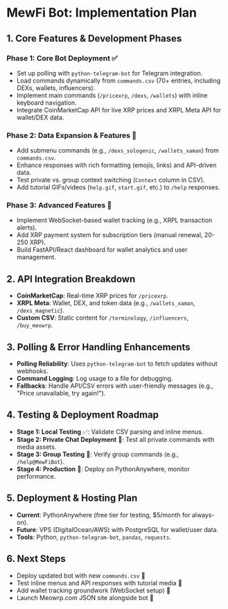 # MewFi Bot: Implementation Plan

## 1. Core Features & Development Phases

### Phase 1: Core Bot Deployment ✅
- Set up polling with `python-telegram-bot` for Telegram integration.
- Load commands dynamically from `commands.csv` (70+ entries, including DEXs, wallets, influencers).
- Implement main commands (`/pricexrp`, `/dexs`, `/wallets`) with inline keyboard navigation.
- Integrate CoinMarketCap API for live XRP prices and XRPL Meta API for wallet/DEX data.

### Phase 2: Data Expansion & Features 🔄
- Add submenu commands (e.g., `/dexs_sologenic`, `/wallets_xaman`) from `commands.csv`.
- Enhance responses with rich formatting (emojis, links) and API-driven data.
- Test private vs. group context switching (`Context` column in CSV).
- Add tutorial GIFs/videos (`help.gif`, `start.gif`, etc.) to `/help` responses.

### Phase 3: Advanced Features 🚀
- Implement WebSocket-based wallet tracking (e.g., XRPL transaction alerts).
- Add XRP payment system for subscription tiers (manual renewal, 20-250 XRP).
- Build FastAPI/React dashboard for wallet analytics and user management.

## 2. API Integration Breakdown
- **CoinMarketCap**: Real-time XRP prices for `/pricexrp`.
- **XRPL Meta**: Wallet, DEX, and token data (e.g., `/wallets_xaman`, `/dexs_magnetic`).
- **Custom CSV**: Static content for `/terminology`, `/influencers`, `/buy_meowrp`.

## 3. Polling & Error Handling Enhancements
- **Polling Reliability**: Uses `python-telegram-bot` to fetch updates without webhooks.
- **Command Logging**: Log usage to a file for debugging.
- **Fallbacks**: Handle API/CSV errors with user-friendly messages (e.g., "Price unavailable, try again!").

## 4. Testing & Deployment Roadmap
- **Stage 1: Local Testing** ✅: Validate CSV parsing and inline menus.
- **Stage 2: Private Chat Deployment** 🔄: Test all private commands with media assets.
- **Stage 3: Group Testing** 🔄: Verify group commands (e.g., `/help@MewFiBot`).
- **Stage 4: Production** 🚀: Deploy on PythonAnywhere, monitor performance.

## 5. Deployment & Hosting Plan
- **Current**: PythonAnywhere (free tier for testing, $5/month for always-on).
- **Future**: VPS (DigitalOcean/AWS) with PostgreSQL for wallet/user data.
- **Tools**: Python, `python-telegram-bot`, `pandas`, `requests`.

## 6. Next Steps
- Deploy updated bot with new `commands.csv` 🔄
- Test inline menus and API responses with tutorial media 🔄
- Add wallet tracking groundwork (WebSocket setup) 🚀
- Launch Meowrp.com JSON site alongside bot 🚀